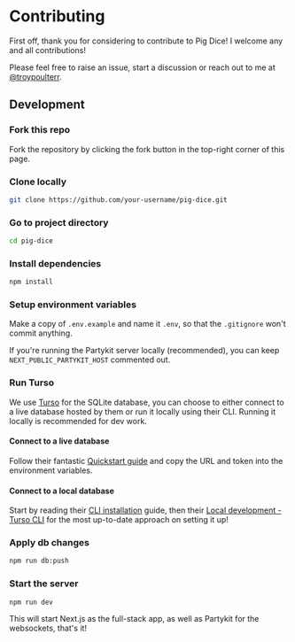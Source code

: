 # Contributing

First off, thank you for considering to contribute to Pig Dice! I welcome any and all contributions!

Please feel free to raise an issue, start a discussion or reach out to me at [@troypoulterr](https://twitter.com/troypoulterr).

## Development

### Fork this repo

Fork the repository by clicking the fork button in the top-right corner of this page.

### Clone locally

```bash
git clone https://github.com/your-username/pig-dice.git
```

### Go to project directory

```bash
cd pig-dice
```

### Install dependencies

```bash
npm install
```

### Setup environment variables

Make a copy of `.env.example` and name it `.env`, so that the `.gitignore` won't commit anything.

If you're running the Partykit server locally (recommended), you can keep `NEXT_PUBLIC_PARTYKIT_HOST` commented out.

### Run Turso

We use [Turso](https://turso.tech/) for the SQLite database, you can choose to either connect to a live database hosted by them or run it locally using their CLI. Running it locally is recommended for dev work.

#### Connect to a live database

Follow their fantastic [Quickstart guide](https://docs.turso.tech/quickstart) and copy the URL and token into the environment variables.

#### Connect to a local database

Start by reading their [CLI installation](https://docs.turso.tech/cli/installation) guide, then their [Local development - Turso CLI](https://docs.turso.tech/local-development#turso-cli) for the most up-to-date approach on setting it up!

### Apply db changes

```bash
npm run db:push
```

### Start the server

```bash
npm run dev
```

This will start Next.js as the full-stack app, as well as Partykit for the websockets, that's it!
